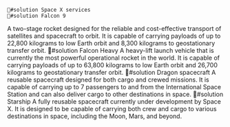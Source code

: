     💊#solution Space X services
    💊#solution Falcon 9
  A two-stage rocket designed for the reliable and cost-effective transport of satellites and spacecraft to orbit. It is capable of carrying payloads of up to 22,800 kilograms to low Earth orbit and 8,300 kilograms to geostationary transfer orbit.
💊#solution Falcon Heavy
  A heavy-lift launch vehicle that is currently the most powerful operational rocket in the world. It is capable of carrying payloads of up to 63,800 kilograms to low Earth orbit and 26,700 kilograms to geostationary transfer orbit.
    💊#solution Dragon spacecraft
  A reusable spacecraft designed for both cargo and crewed missions. It is capable of carrying up to 7 passengers to and from the International Space Station and can also deliver cargo to other destinations in space.
    💊#solution Starship
  A fully reusable spacecraft currently under development by Space X. It is designed to be capable of carrying both crew and cargo to various destinations in space, including the Moon, Mars, and beyond.

